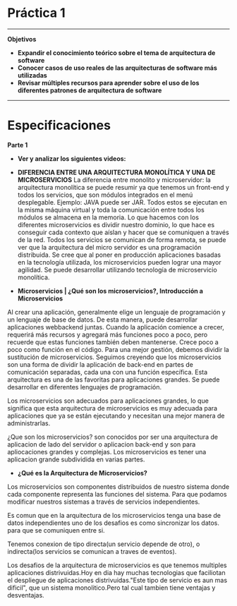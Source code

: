 # Práctica 1
___
**Objetivos** 
- **Expandir el conocimiento teórico sobre el tema de arquitectura de software**
- **Conocer casos de uso reales de las arquitecturas de software más utilizadas**
- **Revisar múltiples recursos para aprender sobre el uso de los diferentes patrones de arquitectura de software**
___
# Especificaciones

**Parte 1**

- **Ver y analizar los siguientes videos:**
- **DIFERENCIA ENTRE UNA ARQUITECTURA MONOLÍTICA Y UNA DE MICROSERVICIOS**
La diferencia entre monolito y microservidor: la arquitectura monolítica se puede resumir ya que tenemos un front-end y todos los servicios, que son módulos integrados en el menú desplegable. Ejemplo: JAVA puede ser JAR. Todos estos se ejecutan en la misma máquina virtual y toda la comunicación entre todos los módulos se almacena en la memoria. Lo que hacemos con los diferentes microservicios es dividir nuestro dominio, lo que hace es conseguir cada contexto que aíslan y hacer que se comuniquen a través de la red. Todos los servicios se comunican de forma remota, se puede ver que la arquitectura del micro servidor es una programación distribuida. Se cree que al poner en producción aplicaciones basadas en la tecnología utilizada, los microservicios pueden lograr una mayor agilidad. Se puede desarrollar utilizando tecnología de microservicio monolítica.

- **Microservicios | ¿Qué son los microservicios?, Introducción a Microservicios**

Al crear una aplicación, generalmente elige un lenguaje de programación y un lenguaje de base de datos. De esta manera, puede desarrollar aplicaciones webbackend juntas. Cuando la aplicación comience a crecer, requerirá más recursos y agregará más funciones poco a poco, pero recuerde que estas funciones también deben mantenerse. Crece poco a poco como función en el código. Para una mejor gestión, debemos dividir la sustitución de microservicios. Seguimos creyendo que los microservicios son una forma de dividir la aplicación de back-end en partes de comunicación separadas, cada una con una función específica. Esta arquitectura es una de las favoritas para aplicaciones grandes. Se puede desarrollar en diferentes lenguajes de programación.

Los microservicios son adecuados para aplicaciones grandes, lo que significa que esta arquitectura de microservicios es muy adecuada para aplicaciones que ya se están ejecutando y necesitan una mejor manera de administrarlas.

¿Que son los microservicios? son conocidos por ser una arquitectura de aplicacion de lado del servidor o aplicacion back-end y son para apliocaciones grandes y complejas.
Los microservicios es tener una aplicacion grande subdividida en varias partes.

 - **¿Qué es la Arquitectura de Microservicios?**

 Los microservicios son componentes distribuidos de nuestro sistema donde cada componente representa las funciones del sistema. Para que podamos modificar nuestros sistemas a través de servicios independientes.

 Es comun que en la arquitectura de los microservicios tenga una base de datos independientes uno de los desafios es como sincronizar los datos. para que se comuniquen entre si.

Tenemos conexion de tipo directa(un servicio depende de otro), o indirecta(los servicios se comunican a traves de eventos).

Los desafios de la arquitectura de microservicios es que tenemos multiples aplicaciones distrivuidas.Hoy en dia hay muchas tecnologias que faciliotan el despliegue de aplicaciones distrivuidas."Este tipo de servicio es aun mas dificil", que un sistema monolitico.Pero tal cual tambien tiene ventajas y desventajas.

